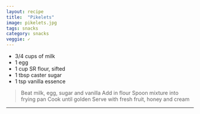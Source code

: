 ```yaml
---
layout: recipe
title:  "Pikelets"
image: pikelets.jpg
tags: snacks
category: snacks
veggie: ✓
---
```


* 3/4 cups of milk
* 1 egg
* 1 cup SR flour, sifted
* 1 tbsp caster sugar
* 1 tsp vanilla essence


> Beat milk, egg, sugar and vanilla
> Add in flour
> Spoon mixture into frying pan
> Cook until golden
> Serve with fresh fruit, honey and cream

---
